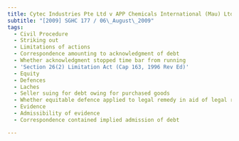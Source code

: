 ```yaml
---
title: Cytec Industries Pte Ltd v APP Chemicals International (Mau) Ltd
subtitle: "[2009] SGHC 177 / 06\_August\_2009"
tags:
  - Civil Procedure
  - Striking out
  - Limitations of actions
  - Correspondence amounting to acknowledgment of debt
  - Whether acknowledgment stopped time bar from running
  - 'Section 26(2) Limitation Act (Cap 163, 1996 Rev Ed)'
  - Equity
  - Defences
  - Laches
  - Seller suing for debt owing for purchased goods
  - Whether equitable defence applied to legal remedy in aid of legal right
  - Evidence
  - Admissibility of evidence
  - Correspondence contained implied admission of debt

---
```


